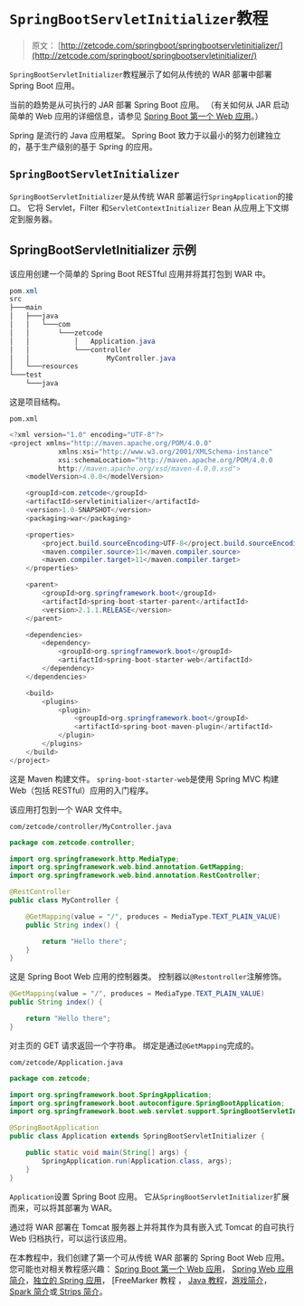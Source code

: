 # `SpringBootServletInitializer`教程

> 原文： [http://zetcode.com/springboot/springbootservletinitializer/](http://zetcode.com/springboot/springbootservletinitializer/)

`SpringBootServletInitializer`教程展示了如何从传统的 WAR 部署中部署 Spring Boot 应用。

当前的趋势是从可执行的 JAR 部署 Spring Boot 应用。 （有关如何从 JAR 启动简单的 Web 应用的详细信息，请参见 [Spring Boot 第一个 Web 应用](/articles/springbootwebfirst)。）

Spring 是流行的 Java 应用框架。 Spring Boot 致力于以最小的努力创建独立的，基于生产级别的基于 Spring 的应用。

## `SpringBootServletInitializer`

`SpringBootServletInitializer`是从传统 WAR 部署运行`SpringApplication`的接口。 它将 Servlet，Filter 和`ServletContextInitializer` Bean 从应用上下文绑定到服务器。

## SpringBootServletInitializer 示例

该应用创建一个简单的 Spring Boot RESTful 应用并将其打包到 WAR 中。

```java
pom.xml
src
├───main
│   ├───java
│   │   └───com
│   │       └───zetcode
│   │           │   Application.java
│   │           └───controller
│   │                   MyController.java
│   └───resources
└───test
    └───java

```

这是项目结构。

`pom.xml`

```java
<?xml version="1.0" encoding="UTF-8"?>
<project xmlns="http://maven.apache.org/POM/4.0.0"
            xmlns:xsi="http://www.w3.org/2001/XMLSchema-instance"
            xsi:schemaLocation="http://maven.apache.org/POM/4.0.0
            http://maven.apache.org/xsd/maven-4.0.0.xsd">
    <modelVersion>4.0.0</modelVersion>

    <groupId>com.zetcode</groupId>
    <artifactId>servletinitializer</artifactId>
    <version>1.0-SNAPSHOT</version>
    <packaging>war</packaging>

    <properties>
        <project.build.sourceEncoding>UTF-8</project.build.sourceEncoding>
        <maven.compiler.source>11</maven.compiler.source>
        <maven.compiler.target>11</maven.compiler.target>
    </properties>

    <parent>
        <groupId>org.springframework.boot</groupId>
        <artifactId>spring-boot-starter-parent</artifactId>
        <version>2.1.1.RELEASE</version>
    </parent>

    <dependencies>
        <dependency>
            <groupId>org.springframework.boot</groupId>
            <artifactId>spring-boot-starter-web</artifactId>
        </dependency>
    </dependencies>    

    <build>
        <plugins>
            <plugin>
                <groupId>org.springframework.boot</groupId>
                <artifactId>spring-boot-maven-plugin</artifactId>
            </plugin>
        </plugins>
    </build>
</project>

```

这是 Maven 构建文件。 `spring-boot-starter-web`是使用 Spring MVC 构建 Web（包括 RESTful）应用的入门程序。

该应用打包到一个 WAR 文件中。

`com/zetcode/controller/MyController.java`

```java
package com.zetcode.controller;

import org.springframework.http.MediaType;
import org.springframework.web.bind.annotation.GetMapping;
import org.springframework.web.bind.annotation.RestController;

@RestController
public class MyController {

    @GetMapping(value = "/", produces = MediaType.TEXT_PLAIN_VALUE)
    public String index() {

        return "Hello there";
    }
}

```

这是 Spring Boot Web 应用的控制器类。 控制器以`@Restontroller`注解修饰。

```java
@GetMapping(value = "/", produces = MediaType.TEXT_PLAIN_VALUE)
public String index() {

    return "Hello there";
}

```

对主页的 GET 请求返回一个字符串。 绑定是通过`@GetMapping`完成的。

`com/zetcode/Application.java`

```java
package com.zetcode;

import org.springframework.boot.SpringApplication;
import org.springframework.boot.autoconfigure.SpringBootApplication;
import org.springframework.boot.web.servlet.support.SpringBootServletInitializer;

@SpringBootApplication
public class Application extends SpringBootServletInitializer {

    public static void main(String[] args) {
        SpringApplication.run(Application.class, args);
    }
}

```

`Application`设置 Spring Boot 应用。 它从`SpringBootServletInitializer`扩展而来，可以将其部署为 WAR。

通过将 WAR 部署在 Tomcat 服务器上并将其作为具有嵌入式 Tomcat 的自可执行 Web 归档执行，可以运行该应用。

在本教程中，我们创建了第一个可从传统 WAR 部署的 Spring Boot Web 应用。 您可能也对相关教程感兴趣： [Spring Boot 第一个 Web 应用](/articles/springbootwebfirst/)， [Spring Web 应用简介](/articles/springwebfirst/)，[独立的 Spring 应用](/articles/standalonespring/)， [FreeMarker 教程[](/java/freemarker/) ， [Java 教程](/lang/java/)，[游戏简介](/java/play/)， [Spark 简介](/java/spark/)或[ Strips 简介](/java/stripes/)。